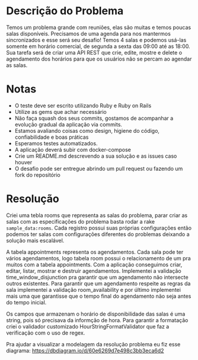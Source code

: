 # Descrição do Problema
Temos um problema grande com reuniões, elas são muitas e temos poucas salas disponíveis.
Precisamos de uma agenda para nos mantermos sincronizados e esse será seu desafio!
Temos 4 salas e podemos usá-las somente em horário comercial, de segunda a sexta das 09:00 até as 18:00.
Sua tarefa será de criar uma API REST que crie, edite, mostre e delete o agendamento dos horários para que os usuários não se percam ao agendar as salas.

# Notas
- O teste deve ser escrito utilizando Ruby e Ruby on Rails
- Utilize as gems que achar necessário
- Não faça squash dos seus commits, gostamos de acompanhar a evolução gradual da aplicação via commits.
- Estamos avaliando coisas como design, higiene do código, confiabilidade e boas práticas
- Esperamos testes automatizados. 
- A aplicação deverá subir com docker-compose
- Crie um README.md descrevendo a sua solução e as issues caso houver
- O desafio pode ser entregue abrindo um pull request ou fazendo um fork do repositório 


# Resolução

Criei uma tebla rooms que representa as salas do problema, parar criar as salas com as especificações do problema basta rodar a rake ```sample_data:rooms```. Cada registro possui suas próprias configurações então podemos ter salas com configurações diferentes do problemas deixando a solução mais escalável.

A tabela appointments representa os agendamentos. Cada sala pode ter vários agendamentos, logo tabela room possui o relacionamento de um pra muitos com a tabela appointments. Com a aplicação conseguimos criar, editar, listar, mostrar e destruir agendamentos. Implementei a validação time_window_disjunction pra garantir que um agendamento não intersecte outros existentes. Para garantir que um agendamento respeite as regras da sala implementei a validação room_availability e por último implementei mais uma que garantisse que o tempo final do agendamento não seja antes do tempo inicial.

Os campos que armazenam o horário de disponibilidade das salas é uma string, pois só precisava da informção de hora. Para garantir a formatação criei o validador customizado HourStringFormatValidator que faz a verificação com o uso de regex.

Pra ajudar a visualizar a modelagem da resolução problema eu fiz esse diagrama: https://dbdiagram.io/d/60e6269d7e498c3bb3eca6d2